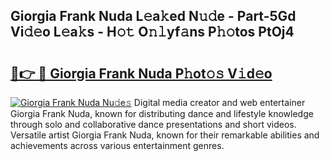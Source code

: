 ## Giorgia Frank Nuda L𝚎a𝚔ed N𝚞𝚍e - Part-5Gd Vi𝚍𝚎o L𝚎a𝚔s - H𝚘𝚝 O𝚗𝚕yf𝚊ns P𝚑𝚘tos PtOj4

# <h2><a href="http://kfadx8u.oniu.top/?m=Giorgia+Frank+Nuda">🔗👉 🔴 Giorgia Frank Nuda P𝚑ot𝚘𝚜 V𝚒d𝚎o</a></h2>

[![Giorgia Frank Nuda Nu𝚍e𝚜](https://i.imgur.com/0qMVB7G.gif)](http://kfadx8u.oniu.top/?m=Giorgia+Frank+Nuda)
Digital media creator and web entertainer Giorgia Frank Nuda, known for distributing dance and lifestyle knowledge through solo and collaborative dance presentations and short videos. Versatile artist Giorgia Frank Nuda, known for their remarkable abilities and achievements across various entertainment genres.  

